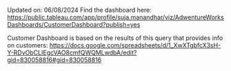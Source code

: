 Updated on: 06/08/2024
Find the dashboard here: https://public.tableau.com/app/profile/suja.manandhar/viz/AdwentureWorksDashboards/CustomerDashboard?publish=yes

Customer Dashboard is based on the results of this query that provides info on customers: https://docs.google.com/spreadsheets/d/1_XwXTgbfcX3sH-Y-RDvObCLIEgcVAO8cmfQWQMLwdbA/edit?gid=830058816#gid=830058816
